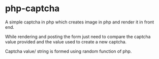 php-captcha
===========
A simple captcha in php which creates image in php and render it in front end.

While rendering and posting the form just need to compare the captcha value provided and the value used to create a new captcha.

Captcha value/ string is formed using random function of php.
